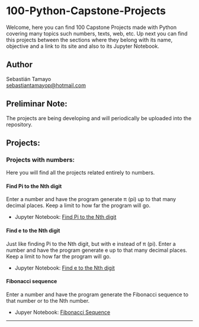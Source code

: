 # 100-Python-Capstone-Projects
Welcome, here you can find 100 Capstone Projects made with Python covering many topics such numbers, texts, web, etc. Up next you can find this projects between the sections where they belong with its name, objective and a link to its site and also to its Jupyter Notebook.

## Author
Sebastián Tamayo<br>
sebastiantamayop@hotmail.com

## Preliminar Note: 
The projects are being developing and will periodically be uploaded into the repository.

## Projects:

### Projects with numbers:
Here you will find all the projects related entirely to numbers.

#### Find Pi to the Nth digit
Enter a number and have the program generate π (pi) up to that many decimal places. Keep a limit to how far the program will go.

- Jupyter Notebook: [Find Pi to the Nth digit](https://github.com/TheSteppenwolf/100-Python-Capstone-Projects/blob/master/Numbers/Find%20PI%20to%20the%20Nth%20Digit/Find%20PI%20to%20the%20Nth%20Digit.ipynb)

#### Find e to the Nth digit
Just like finding Pi to the Nth digit, but with e instead of π (pi). Enter a number and have the program generate e up to that many decimal places. Keep a limit to how far the program will go.

- Jupyter Notebook: [Find e to the Nth digit](https://github.com/TheSteppenwolf/100-Python-Capstone-Projects/blob/master/Numbers/Find%20e%20to%20the%20Nth%20Digit/Find-e-to-the-Nth-Digit.ipynb)

#### Fibonacci sequence
 Enter a number and have the program generate the Fibonacci sequence to that number or to the Nth number.
 
- Jupyer Notebook: [Fibonacci Sequence](https://github.com/TheSteppenwolf/100-Python-Capstone-Projects/blob/master/Numbers/Fibonacci%20Sequence/Fibonacci-Sequence.ipynb)

<hr>

